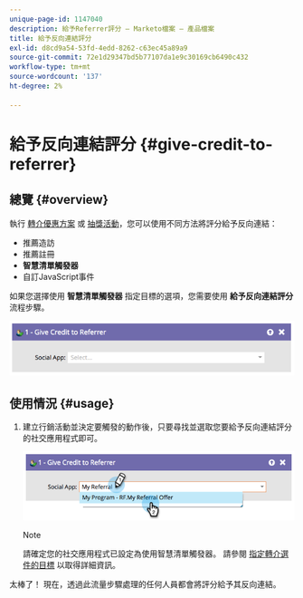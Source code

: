 ```yaml
---
unique-page-id: 1147040
description: 給予Referrer評分 — Marketo檔案 — 產品檔案
title: 給予反向連結評分
exl-id: d8cd9a54-53fd-4edd-8262-c63ec45a89a9
source-git-commit: 72e1d29347bd5b77107da1e9c30169cb6490c432
workflow-type: tm+mt
source-wordcount: '137'
ht-degree: 2%

---
```


# 給予反向連結評分 {#give-credit-to-referrer}

## 總覽 {#overview}

執行 [轉介優惠方案](/help/marketo/product-docs/demand-generation/social/referral-offers/create-a-referral-offer.md) 或 [抽獎活動](/help/marketo/product-docs/demand-generation/social/sweepstakes/create-sweepstakes.md)，您可以使用不同方法將評分給予反向連結：

* 推薦造訪
* 推薦註冊
* **智慧清單觸發器**
* 自訂JavaScript事件

如果您選擇使用 **智慧清單觸發器** 指定目標的選項，您需要使用 **給予反向連結評分** 流程步驟。

![](assets/image2014-9-22-15-3a59-3a18.png)

## 使用情況 {#usage}

1. 建立行銷活動並決定要觸發的動作後，只要尋找並選取您要給予反向連結評分的社交應用程式即可。

   ![](assets/image2014-9-22-15-3a59-3a39.png)

   >[!NOTE]
   >
   >請確定您的社交應用程式已設定為使用智慧清單觸發器。 請參閱  [指定轉介選件的目標](/help/marketo/product-docs/demand-generation/social/referral-offers/specify-goal-for-referral-offer.md) 以取得詳細資訊。

太棒了！ 現在，透過此流量步驟處理的任何人員都會將評分給予其反向連結。

